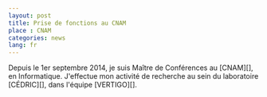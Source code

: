 ```yaml
---
layout: post
title: Prise de fonctions au CNAM
place : CNAM
categories: news
lang: fr
---
```


Depuis le 1er septembre 2014, je suis Maître de Conférences au [CNAM][], en
Informatique. J'effectue mon activité de recherche au sein du laboratoire
[CÉDRIC][], dans l'équipe [VERTIGO][].
